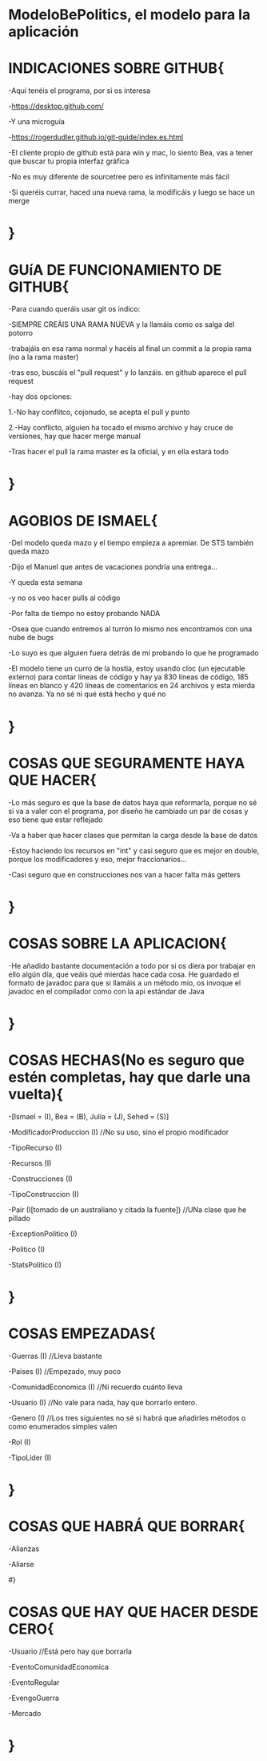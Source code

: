# ModeloBePolitics, el modelo para la aplicación

# INDICACIONES SOBRE GITHUB{
-Aquí tenéis el programa, por si os interesa

-https://desktop.github.com/

-Y una microguía

-https://rogerdudler.github.io/git-guide/index.es.html

-El cliente propio de github está para win y mac, lo siento Bea, vas a tener que buscar tu propia interfaz gráfica

-No es muy diferente de sourcetree pero es infinitamente más fácil

-Si queréis currar, haced una nueva rama, la modificáis y luego se hace un merge

# }
# GUíA DE FUNCIONAMIENTO DE GITHUB{
-Para cuando queráis usar git os indico:

-SIEMPRE CREÁIS UNA RAMA NUEVA y la llamáis como os salga del potorro

-trabajáis en esa rama normal y hacéis al final un commit a la propia rama (no a la rama master)

-tras eso, buscáis el "pull request" y lo lanzáis. en github aparece el pull request

-hay dos opciones:

1.-No hay conflitco, cojonudo, se acepta el pull y punto
 
2.-Hay conflicto, alguien ha tocado el mismo archivo y hay cruce de versiones, hay que hacer merge manual

-Tras hacer el pull la rama master es la oficial, y en ella estará todo
    
# }

# AGOBIOS DE ISMAEL{
-Del modelo queda mazo y el tiempo empieza a apremiar. De STS también queda mazo

-Dijo el Manuel que antes de vacaciones pondría una entrega...

-Y queda esta semana

-y no os veo hacer pulls al código

-Por falta de tiempo no estoy probando NADA 

-Osea que cuando entremos al turrón lo mismo nos encontramos con una nube de bugs

-Lo suyo es que alguien fuera detrás de mí probando lo que he programado

-El modelo tiene un curro de la hostia, estoy usando cloc (un ejecutable externo) para contar líneas de código y hay ya 830 líneas de código, 185 líneas en blanco y 420 líneas de comentarios en 24 archivos y esta mierda no avanza. Ya no sé ni qué está hecho y qué no

# }

# COSAS QUE SEGURAMENTE HAYA QUE HACER{
-Lo más seguro es que la base de datos haya que reformarla, porque no sé si va a valer con el programa, por diseño he cambiado un par de cosas y eso tiene que estar reflejado

-Va a haber que hacer clases que permitan la carga desde la base de datos

-Estoy haciendo los recursos en "int" y casi seguro que es mejor en double, porque los modificadores y eso, mejor fraccionarios...

-Casi seguro que en construcciones nos van a hacer falta más getters

# }

# COSAS SOBRE LA APLICACION{
-He añadido bastante documentación a todo por si os diera por trabajar en ello algún día, que veáis qué mierdas hace cada cosa. 
He guardado el formato de javadoc para que si llamáis a un método mío, os invoque el javadoc en el compilador como 
con la api estándar de Java

# }

# COSAS HECHAS(No es seguro que estén completas, hay que darle una vuelta){
-[Ismael = (I), Bea = (B), Julia = (J), Sehed = (S)]

-ModificadorProduccion (I) //No su uso, sino el propio modificador

-TipoRecurso (I) 

-Recursos (I)

-Construcciones (I)

-TipoConstruccion (I)

-Pair (I[tomado de un australiano y citada la fuente]) //UNa clase que he pillado

-ExceptionPolitico (I)

-Politico (I)

-StatsPolitico (I)

# }

# COSAS EMPEZADAS{
-Guerras (I) //Lleva bastante

-Paises (I) //Empezado, muy poco

-ComunidadEconomica (I) //Ni recuerdo cuánto lleva

-Usuario (I) //No vale para nada, hay que borrarlo entero.

-Genero (I) //Los tres siguientes no sé si habrá que añadirles métodos o como enumerados simples valen

-Rol (I)

-TipoLider (I)

# }

# COSAS QUE HABRÁ QUE BORRAR{
-Alianzas

-Aliarse

#}

# COSAS QUE HAY QUE HACER DESDE CERO{
 -Usuario //Está pero hay que borrarla
 
 -EventoComunidadEconomica
 
 -EventoRegular
 
 -EvengoGuerra
 
 -Mercado
 
# }
